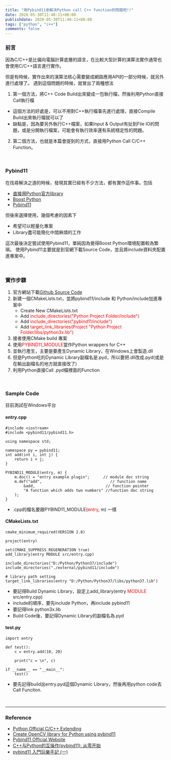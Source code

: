```yaml
---
title: "用Pybind11來解決Python call C++ function的問題吧!!"
date: 2020-05-30T11:40:11+08:00
publishdate: 2020-05-30T11:40:11+08:00
tags: ["python", "c++"]
comments: false
---
```


### 前言
因為C/C++是比偏向電腦計算底層的語言，在比較大型計算的演算法實作通常也會使用C/C++語言進行實作。
<!--more-->
但是有時候，實作出來的演算法核心需要變成網路應用API的一部分時候，就另外進行處理了。
遇到這個問題的時候，就冒出了兩種想法

1. 第一個方法，將C++ Code Build出來變成一包執行檔，然後利用Python直接Call執行檔
 - 這個方法的好處是，可以不用對C++執行檔事先進行處理，直接Compile Build出來執行檔就可以了
 - 缺點是，因為要另外執行C++檔案，如果Input & Output有扯到File IO的問題，或是分開執行檔案，可能會有執行效率還有系統穩定性的問題。

2. 第二個方法，也就是本篇會提到的方式，直接用Python Call C/C++ Function。

<br>

### Pybind11
在找尋解決之道的時候，發現其實已經有不少方法，都有實作這件事。包括

- [直接用Python官方library](https://docs.python.org/2/extending/extending.html)
- [Boost Python](https://www.boost.org/doc/libs/1_70_0/libs/python/doc/html/index.html)
- [Pybind11](https://pybind11.readthedocs.io/en/stable/index.html)

但後來選擇使用，幾個考慮的因素下

- 希望可以輕量化專案
- Library盡可能簡化中間麻煩的工作

這次最後決定嘗試使用Pybind11，單純因為覺得Boost Python環境配置較為繁瑣。
使用Pybind11主要就是到官網下載Source Code，並且將include資料夾配置進專案中。

<br>

### 實作步驟

1. 官方網站下載[Github Source Code](https://github.com/pybind/pybind11)
2. 新建一個CMakeLists.txt，並將pybind11/include 和 Python/include加進專案中
    * Create New CMakeLists.txt
    * Add <span style="color: red;">include_directories("Python Project Folder/include")</span>
    * Add <span style="color: red;">include_directories("pybind11/include")</span>
    * Add <span style="color: red;">target_link_libraries(Project "Python Project Folder/libs/python3x.lib")</span>
3. 接者使用CMake build 專案
4. 使用<span style="color: red;">PYBIND11_MODULE</span>當作Python wrappers for C++
5. 並執行產生，主要是要產生Dynamic Library，在Windows上會製造.dll
6. 但是Python吃的Dynamic Library副檔名是.pyd，所以要把.dll改成.pyd(或是在輸出副檔名的地方就直接改了)
7. 利用Python直接Call .pyd檔裡面的Function

<br>

### Sample Code
目前測試在Windows平台

#### entry.cpp
```
#include <iostream>
#include <pybind11/pybind11.h>

using namespace std;

namespace py = pybind11;
int add(int i, int j) {
	return i + j;
}

PYBIND11_MODULE(entry, m) {
	m.doc() = "entry example plugin";      // module doc string
	m.def("add",                              // function name
		&add,                               // function pointer
		"A function which adds two numbers" //function doc string
	);
}
```

- .cpp的檔名要跟PYBIND11_MODULE(<span style="color: red;">entry</span>, m) 一樣

#### CMakeLists.txt
```
cmake_minimum_required(VERSION 2.8)

project(entry) 

set(CMAKE_SUPPRESS_REGENERATION true)
add_library(entry MODULE src/entry.cpp)

include_directories("D:/Python/Python37/include")
include_directories("./external/pybind11/include")

# library path setting
target_link_libraries(entry "D:/Python/Python37/libs/python37.lib")
```

- 要記得Build Dynamic Library，設定上add_library(entry <span style="color: red;">MODULE</span> src/entry.cpp)
- include的順序，要先include Python，再include pybind11
- 要記得link python3x.lib
- Build Code後，要記得Dynamic Library的副檔名為.pyd


#### test.py
```
import entry

def test():
    c = entry.add(10, 20)
    
    print("c = \n", c)

if __name__ == "__main__":
    test()
```

- 要先記得build出entry.pyd這個Dynamic Library，然後再用python code去Call Funciton.

<br>

***

### Reference

- [Python Official C/C++ Extending](https://docs.python.org/2/extending/extending.html)
- [Create OpenCV library for Python using pybind11](https://github.com/pybind/pybind11/issues/2004)
- [Pybind11 Official Website](https://pybind11.readthedocs.io/en/stable/index.html)
- [C++与Python的互操作(pybind11): 从零开始](https://blog.csdn.net/thisisfangsheng/article/details/75610558)
- [pybind11 入門玩樂手記 (一)](https://medium.com/@dboyliao/pybind11-%E5%85%A5%E9%96%80%E7%8E%A9%E6%A8%82%E6%89%8B%E8%A8%98-9da22f6193f2)